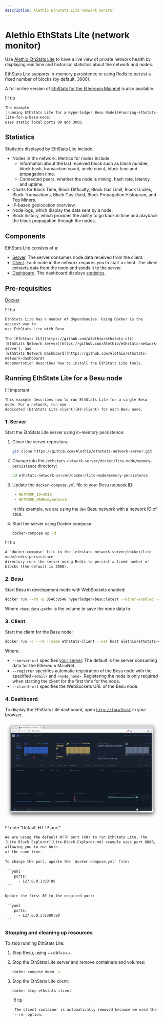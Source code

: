 ```yaml
---
description: Alethio EthStats Lite network monitor
---
```


# Alethio EthStats Lite (network monitor)

Use [Alethio EthStats Lite] to have a live view of private network health by displaying real time
and historical statistics about the network and nodes.

EthStats Lite supports in-memory persistence or using Redis to persist a fixed number of blocks (by
default, 3000).

A full online version of [EthStats for the Ethereum Mainnet](https://ethstats.io/) is also
available.

!!! tip

    The example
    [running EthStats Lite for a Hyperledger Besu Node](#running-ethstats-lite-for-a-besu-node)
    uses static local ports 80 and 3000.

## Statistics

Statistics displayed by EthStats Lite include:

* Nodes in the network. Metrics for nodes include:
    * Information about the last received block such as block number, block hash, transaction count,
      uncle count, block time and propagation time.
    * Connected peers, whether the node is mining, hash rate, latency, and uptime.
* Charts for Block Time, Block Difficulty, Block Gas Limit, Block Uncles, Block Transactions,
  Block Gas Used, Block Propagation Histogram, and Top Miners.
* IP-based geolocation overview.
* Node logs, which display the data sent by a node.
* Block history, which provides the ability to go back in time and playback the block propagation
  through the nodes.

## Components

EthStats Lite consists of a:

* [Server](https://github.com/Alethio/ethstats-network-server). The server consumes node data
  received from the client.
* [Client](https://github.com/Alethio/ethstats-cli). Each node in the network requires you to start
  a client. The client extracts data from the node and sends it to the server.
* [Dashboard](https://github.com/Alethio/ethstats-network-dashboard). The dashboard displays
  [statistics](#statistics).

## Pre-requisities

[Docker](https://docs.docker.com/install/)

!!! tip

    EthStats Lite has a number of dependencies. Using Docker is the easiest way to
    use EthStats Lite with Besu.

    The [EthStats CLI](https://github.com/Alethio/ethstats-cli),
    [EthStats Network Server](https://github.com/Alethio/ethstats-network-server), and
    [EthStats Network Dashboard](https://github.com/Alethio/ethstats-network-dashboard)
    documentation describes how to install the EthStats Lite tools.

## Running EthStats Lite for a Besu node

!!! important

    This example describes how to run EthStats Lite for a single Besu node. For a network, run one
    dedicated [EthStats Lite client](#3-client) for each Besu node.

### 1. Server

Start the EthStats Lite server using in-memory persistence:

1. Clone the server repository:

    ```bash
    git clone https://github.com/Alethio/ethstats-network-server.git
    ```

1. Change into the `/ethstats-network-server/docker/lite-mode/memory-persistence` directory:

    ```bash
    cd ethstats-network-server/docker/lite-mode/memory-persistence
    ```

1. Update the `docker-compose.yml` file to your Besu
   [network ID](../../Concepts/NetworkID-And-ChainID.md):

    ```yaml
     - NETWORK_ID=2018
     - NETWORK_NAME=mynetwork
    ```

    In this example, we are using the `dev` Besu network with a network ID of `2018`.

1. Start the server using Docker compose:

    ```bash
    docker-compose up -d
    ```

!!! tip

    A `docker-compose` file in the `ethstats-network-server/docker/lite-mode/redis-persistence`
    directory runs the server using Redis to persist a fixed number of blocks (the default is 3000).

### 2. Besu

Start Besu in development mode with WebSockets enabled:

```bash
docker run --rm -p 8546:8546 hyperledger/besu:latest --miner-enabled --miner-coinbase fe3b557e8fb62b89f4916b721be55ceb828dbd73 --rpc-http-cors-origins="all" --rpc-ws-enabled --network=dev
```

Where `<besudata-path>` is the volume to save the node data to.

### 3. Client

Start the client for the Besu node:

```bash
docker run -d --rm --name ethstats-client --net host alethio/ethstats-cli --register --account-email <email> --node-name <node_name> --server-url http://localhost:3000 --client-url ws://127.0.0.1:8546
```

Where:

* `--server-url` specifies [your server](#1-server). The default is the server consuming data for
  the Ethereum MainNet.
* `--register` specifies automatic registration of the Besu node with the specified `<email>` and
  `<node_name>`. Registering the node is only required when starting the client for the first time
  for the node.
* `--client-url` specifies the WebSockets URL of the Besu node.

### 4. Dashboard

To display the EthStats Lite dashboard, open [`http://localhost`](http://localhost) in your browser.

![Alethio EthStats Lite Dashboard](../../images/ethstats.png)

!!! note "Default HTTP port"

    We are using the default HTTP port (80) to run EthStats Lite. The
    [Lite Block Explorer](Lite-Block-Explorer.md) example uses port 8080, allowing you to run both
    at the same time.

    To change the port, update the `docker-compose.yml` file:

    ```yaml
        ports:
          - 127.0.0.1:80:80
    ```

    Update the first 80 to the required port:

    ```yaml
        ports:
          - 127.0.0.1:8080:80
    ```

### Stopping and cleaning up resources

To stop running EthStats Lite:

1. Stop Besu, using ++ctrl+c++.

1. Stop the EthStats Lite server and remove containers and volumes:

    ```bash
    docker-compose down -v
    ```

1. Stop the EthStats Lite client:

    ```bash
    docker stop ethstats-client
    ```

    !!! tip

        The client container is automatically removed because we used the `--rm` option.

<!-- Links -->
[Alethio EthStats Lite]: https://github.com/Alethio?utf8=%E2%9C%93&q=ethstats&type=&language=javascript
